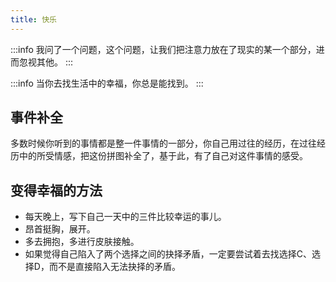 ```yaml
---
title: 快乐
---
```


:::info
我问了一个问题，这个问题，让我们把注意力放在了现实的某一个部分，进而忽视其他。
:::

:::info
当你去找生活中的幸福，你总是能找到。
:::

## 事件补全

多数时候你听到的事情都是整一件事情的一部分，你自己用过往的经历，在过往经历中的所受情感，把这份拼图补全了，基于此，有了自己对这件事情的感受。

## 变得幸福的方法

- 每天晚上，写下自己一天中的三件比较幸运的事儿。
- 昂首挺胸，展开。
- 多去拥抱，多进行皮肤接触。
- 如果觉得自己陷入了两个选择之间的抉择矛盾，一定要尝试着去找选择C、选择D，而不是直接陷入无法抉择的矛盾。
